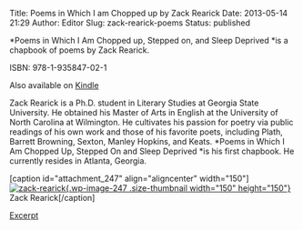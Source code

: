 Title: Poems in Which I am Chopped up by Zack Rearick
Date: 2013-05-14 21:29
Author: Editor
Slug: zack-rearick-poems
Status: published

*Poems in Which I Am Chopped up, Stepped on, and Sleep Deprived *is a chapbook of poems by Zack Rearick.

ISBN: 978-1-935847-02-1

Also available on [Kindle](http://www.amazon.com/Chopped-Stepped-Deprived-Etched-Poetry-ebook/dp/B00BFSGJYW)

Zack Rearick is a Ph.D. student in Literary Studies at Georgia State University. He obtained his Master of Arts in English at the University of North Carolina at Wilmington. He cultivates his passion for poetry via public readings of his own work and those of his favorite poets, including Plath, Barrett Browning, Sexton, Manley Hopkins, and Keats. *Poems in Which I Am Chopped Up, Stepped On and Sleep Deprived *is his first chapbook. He currently resides in Atlanta, Georgia.

\[caption id="attachment\_247" align="aligncenter" width="150"\][![zack-rearick](http://etchedpress.com/wp-content/uploads/2013/05/zack_rearick-150x150.jpg){.wp-image-247 .size-thumbnail width="150" height="150"}](http://etchedpress.com/wp-content/uploads/2013/05/zack_rearick.jpg) Zack Rearick\[/caption\]

[Excerpt](http://etchedpress.com/wp-content/uploads/2013/05/rearick-poems.pdf)
